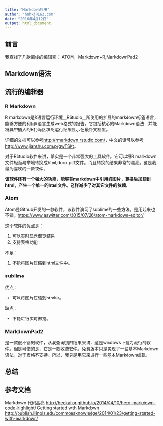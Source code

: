 ```yaml
---
title: "Markdown应用"
author: "hnhkj@163.com"
date: "2016年4月12日"
output: html_document
---
```


## 前言

我查找了几款离线的编辑器：
ATOM，Markdown+R,MarkdownPad2

## Markdown语法



## 流行的编辑器

### R Markdown

R markdown是R语言运行环境__RStudio__所使用的扩展的markdown标签语言，能够方便的利用R语言生成web格式的报告。它包括核心的Markdown语法，并能将其中插入的R代码区块的运行结果显示在最终文档里。

详细的文档可以参考<http://rmarkdown.rstudio.com/>，中文的话可以参考<http://www.jianshu.com/p/gwTSKt>。

对于RStudio软件来讲，确实是一个非常强大的工具软件。它可以将R markdown文件轻而易举地转换成html,docx,pdf文件。而且转换的结果非常的漂亮。这是我最为喜欢的一款软件。

**该软件还有一个强大的功能，能够将markdown中引用的图片，转换后加载到html，产生一个单一的html文件。这样减少了对其它文件的依赖。**

### Atom
Atom是Github开发的一款软件，该软件演习了sublime的一些方法。是用起来也不错。<https://www.aswifter.com/2015/07/26/atom-markdown-editor/>

这个软件的优点是：
1. 可以实时显示御览结果
2. 支持表格功能

不足：
1. 不能将图片压缩到html文件中。

### sublime
优点：
* 可以将图片压缩到html中。

缺点：
* 不能进行实时御览。

### MarkdownPad2
是一款很不错的软件，从我查询到的结果来讲，这是windows下最为流行的软件。但是可惜的是，它是一款收费软件。免费版本只是实现了一些基本Markdown语法，对于表格不支持。所以，我只是用它来进行一些基本Markdown编辑。


## 总结


## 参考文档

Markdown 代码高亮 <http://heckaitor.github.io/2014/04/10/hexo-markdown-code-highlight/>
Getting started with Markdown <http://publish.illinois.edu/commonsknowledge/2014/01/23/getting-started-with-markdown/>
